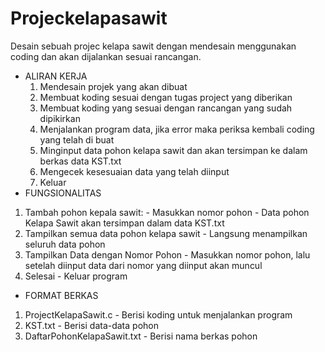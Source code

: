 # Projeckelapasawit
Desain sebuah projec kelapa sawit dengan mendesain menggunakan coding dan akan dijalankan sesuai rancangan.
* ALIRAN KERJA 
  1. Mendesain projek yang akan dibuat
  2. Membuat koding sesuai dengan tugas project yang diberikan
  3. Membuat koding yang sesuai dengan rancangan yang sudah dipikirkan
  4. Menjalankan program data, jika error maka periksa kembali coding yang telah di buat
  5. Minginput data pohon kelapa sawit dan akan tersimpan ke dalam berkas data KST.txt
  6. Mengecek kesesuaian data yang telah diinput
  7. Keluar
 * FUNGSIONALITAS 
  1. Tambah pohon kepala sawit:
    - Masukkan nomor pohon
    - Data pohon Kelapa Sawit akan tersimpan dalam data KST.txt
  2. Tampilkan semua data pohon kelapa sawit
    - Langsung menampilkan seluruh data pohon
  3. Tampilkan Data dengan Nomor Pohon
    - Masukkan nomor pohon, lalu setelah diinput data dari nomor yang diinput akan muncul
  4. Selesai
    - Keluar program
 * FORMAT BERKAS 
  1. ProjectKelapaSawit.c
    - Berisi koding untuk menjalankan program
  2. KST.txt
    - Berisi data-data pohon
  3. DaftarPohonKelapaSawit.txt
    - Berisi nama berkas pohon
